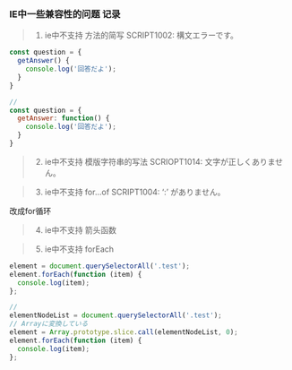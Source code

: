 ### IE中一些兼容性的问题 记录
> 1. ie中不支持 方法的简写 SCRIPT1002: 構文エラーです。
```js
const question = {
  getAnswer() {
    console.log('回答だよ');
  }
}

// 
const question = {
  getAnswer: function() {
    console.log('回答だよ');
  }
}
```

> 2. ie中不支持 模版字符串的写法 SCRIOPT1014: 文字が正しくありません。

> 3. ie中不支持 for...of SCRIPT1004: ‘:’ がありません。

改成for循环

> 4. ie中不支持 箭头函数

> 5. ie中不支持 forEach
```js
element = document.querySelectorAll('.test');
element.forEach(function (item) {
  console.log(item);
};

//
elementNodeList = document.querySelectorAll('.test');
// Arrayに変換している
element = Array.prototype.slice.call(elementNodeList, 0);
element.forEach(function (item) {
  console.log(item);
};
```
